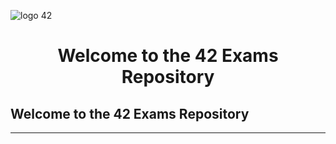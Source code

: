 

![logo 42](https://github.com/DevAwizard/Exams_42/assets/153505451/87d33eb6-ece1-43cd-92c7-d64152cc4968)



<div align="center">
  <h1>Welcome to the 42 Exams Repository</h1>
</div>


<table>
<tr>
<h2>Welcome to the 42 Exams Repository</h2>
<th align="center"><span style="font-size:10000px">📚 Common Core Exams</span></th>
</tr>
<tr>
<td>

| 💻 [Exam Guide](https://github.com/DevAwizard/Exam_42/tree/2def14dc84df0c47c79ae1e34649cb760b985e98/Exam_Guide) | 📘 [Exam Rank 02](https://github.com/DevAwizard/Exam_42/tree/33123ce4f808aefedf2a844382a947b6a015ea31/Exam_rank_2) | 📒 [Exam Rank 03](https://github.com/DevAwizard/Exam_42/tree/a2ddf4e2b940051b8b8693d1b034593ecac6a212/.github/Exam_rank_3) | 📙 [Exam Rank 04](https://github.com/DevAwizard/Exam_42/tree/a2ddf4e2b940051b8b8693d1b034593ecac6a212/.github/Exam_rank_4) | 📗 [Exam Rank 05](https://github.com/DevAwizard/Exam_42/tree/a2ddf4e2b940051b8b8693d1b034593ecac6a212/.github/Exam_rank_5) | 📕 [Exam Rank 06](https://github.com/DevAwizard/Exam_42/tree/a2ddf4e2b940051b8b8693d1b034593ecac6a212/.github/Exam_rank_6) |
|--|--|--|--|--|--|

</td>
</tr>
</table>



---

